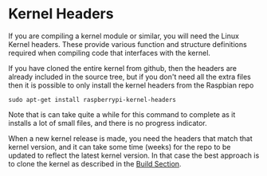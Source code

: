 # Kernel Headers

If you are compiling a kernel module or similar, you will need the Linux Kernel headers. These provide various function and structure definitions required when compiling code that interfaces with the kernel.

If you have cloned the entire kernel from github, then the headers are already included in the source tree, but if you don't need all the extra files then it is possible to only install the kernel headers from the Raspbian repo

```
sudo apt-get install raspberrypi-kernel-headers
```
Note that is can take quite a while for this command to complete as it installs a lot of small files, and there is no progress indicator.

When a new kernel release is made, you need the headers that match that kernel version, and it can take some time (weeks) for the repo to be updated to reflect the latest kernel version. In that case the best approach is to clone the kernel as described in the [Build Section](building.md).

